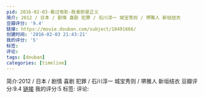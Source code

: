 ```yaml
---
pid: 2016-02-03-看过电影-胜者即是正义
简介: 2012 / 日本 / 剧情 喜剧 犯罪 / 石川淳一 城宝秀则 / 堺雅人 新垣结衣
豆瓣评分: '9.4'
链接: https://movie.douban.com/subject/10491666/
创建时间: '2016-02-03 21:43:21'
我的评分: '5'
标签:
评论:
tags: [douban]
categories: [timeline]
---
```

简介:2012 / 日本 / 剧情 喜剧 犯罪 / 石川淳一 城宝秀则 / 堺雅人 新垣结衣
豆瓣评分:9.4
[链接](https://movie.douban.com/subject/10491666/)
我的评分:5
标签:
评论:

